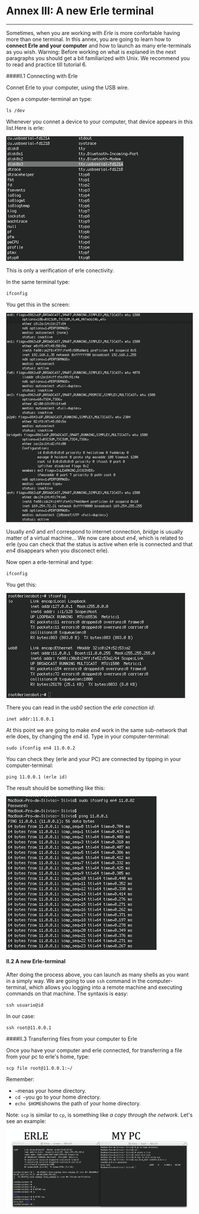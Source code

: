 # Annex III: A new Erle terminal
---

Sometimes, when you are working with *Erle* is more confortable having more than one terminal.
In this annex, you are going to learn how to **connect Erle and your computer** and how to launch as many erle-terminals as you wish.
Warning: Before working on what is explaned in the next paragraphs you should get a bit familiarized with Unix. We recommend you to read and practice till tutorial 6.

####II.1 Connecting with Erle

Connet Erle to your computer, using the USB wire.

Open a computer-terminal an type:
```
ls /dev
```
Whenever you connet a device to your computer, that device appears in this list.Here is erle:

![dev](imgannex3/dev.jpg)

This is only a verification of erle conectivity.

In the same terminal type:
```
ifconfig
```
You get this in the screen:

![en4](imgannex3/en4.jpg)


Usually *en0* and *en1* correspond to internet connection, *bridge* is usually matter of a virtual machine... We now care about *en4*, which is related to erle (you can check that  the status is active when erle is connected and that *en4* disappears when you disconect erle).

Now open a erle-terminal and type:
```
ifconfig
```
You get this:

![usb0](imgannex3/usb.jpg)

There you can read in the *usb0* section the *erle conection id*:
```
inet addr:11.0.0.1
```
At this point we are going to make *en4* work in the same sub-network that erle does, by changing the *en4* id.
Type in your computer-terminal:
```
sudo ifconfig en4 11.0.0.2
```

You can check they (erle and your PC) are connected by tipping in your computer-terminal:
```
ping 11.0.0.1 (erle id)
```
The result should be something like this:

![ping](imgannex3/ping.jpg)

#### II.2 A new Erle-terminal

After doing the process above, you can launch as many shells as you want in a simply way. We are going to use `ssh` command in the computer-terminal, which allows you logging into a remote machine and executing commands on that machine.
The syntaxis is easy:

```
ssh usuario@id
```
In our case:
```
ssh root@11.0.0.1
```
####II.3 Transferring files from your computer to Erle

Once you have your computer and erle connected, for transferring a file from your pc to erle's home, type:
```
scp file root@11.0.0.1:~/
```
Remember:
- `~`menas your home directory.
- `cd ~`you go to your home directory.
- `echo $HOME`showns the path of your home directory.

Note: `scp` is similar to `cp`, is something like *a copy through the network*.
Let's see an example:

![example](imgannex3/example.jpg)
